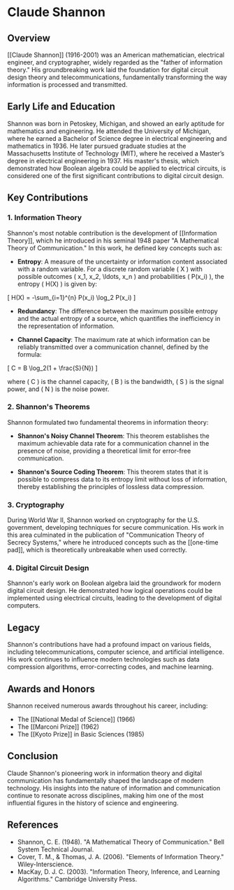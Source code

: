 
# Claude Shannon

## Overview
[[Claude Shannon]] (1916-2001) was an American mathematician, electrical engineer, and cryptographer, widely regarded as the "father of information theory." His groundbreaking work laid the foundation for digital circuit design theory and telecommunications, fundamentally transforming the way information is processed and transmitted.

## Early Life and Education
Shannon was born in Petoskey, Michigan, and showed an early aptitude for mathematics and engineering. He attended the University of Michigan, where he earned a Bachelor of Science degree in electrical engineering and mathematics in 1936. He later pursued graduate studies at the Massachusetts Institute of Technology (MIT), where he received a Master’s degree in electrical engineering in 1937. His master's thesis, which demonstrated how Boolean algebra could be applied to electrical circuits, is considered one of the first significant contributions to digital circuit design.

## Key Contributions

### 1. Information Theory
Shannon's most notable contribution is the development of [[Information Theory]], which he introduced in his seminal 1948 paper "A Mathematical Theory of Communication." In this work, he defined key concepts such as:

- **Entropy**: A measure of the uncertainty or information content associated with a random variable. For a discrete random variable \( X \) with possible outcomes \( x_1, x_2, \ldots, x_n \) and probabilities \( P(x_i) \), the entropy \( H(X) \) is given by:

\[
H(X) = -\sum_{i=1}^{n} P(x_i) \log_2 P(x_i)
\]

- **Redundancy**: The difference between the maximum possible entropy and the actual entropy of a source, which quantifies the inefficiency in the representation of information.

- **Channel Capacity**: The maximum rate at which information can be reliably transmitted over a communication channel, defined by the formula:

\[
C = B \log_2(1 + \frac{S}{N})
\]

where \( C \) is the channel capacity, \( B \) is the bandwidth, \( S \) is the signal power, and \( N \) is the noise power.

### 2. Shannon's Theorems
Shannon formulated two fundamental theorems in information theory:

- **Shannon's Noisy Channel Theorem**: This theorem establishes the maximum achievable data rate for a communication channel in the presence of noise, providing a theoretical limit for error-free communication.

- **Shannon's Source Coding Theorem**: This theorem states that it is possible to compress data to its entropy limit without loss of information, thereby establishing the principles of lossless data compression.

### 3. Cryptography
During World War II, Shannon worked on cryptography for the U.S. government, developing techniques for secure communication. His work in this area culminated in the publication of "Communication Theory of Secrecy Systems," where he introduced concepts such as the [[one-time pad]], which is theoretically unbreakable when used correctly.

### 4. Digital Circuit Design
Shannon's early work on Boolean algebra laid the groundwork for modern digital circuit design. He demonstrated how logical operations could be implemented using electrical circuits, leading to the development of digital computers.

## Legacy
Shannon's contributions have had a profound impact on various fields, including telecommunications, computer science, and artificial intelligence. His work continues to influence modern technologies such as data compression algorithms, error-correcting codes, and machine learning.

## Awards and Honors
Shannon received numerous awards throughout his career, including:
- The [[National Medal of Science]] (1966)
- The [[Marconi Prize]] (1962)
- The [[Kyoto Prize]] in Basic Sciences (1985)

## Conclusion
Claude Shannon's pioneering work in information theory and digital communication has fundamentally shaped the landscape of modern technology. His insights into the nature of information and communication continue to resonate across disciplines, making him one of the most influential figures in the history of science and engineering.

## References
- Shannon, C. E. (1948). "A Mathematical Theory of Communication." Bell System Technical Journal.
- Cover, T. M., & Thomas, J. A. (2006). "Elements of Information Theory." Wiley-Interscience.
- MacKay, D. J. C. (2003). "Information Theory, Inference, and Learning Algorithms." Cambridge University Press.
